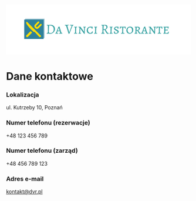 ![logo](img/logo.png)
# Dane kontaktowe

### Lokalizacja
ul. Kutrzeby 10, Poznań

### Numer telefonu (rezerwacje)
+48 123 456 789

### Numer telefonu (zarząd)
+48 456 789 123

### Adres e-mail
kontakt@dvr.pl
